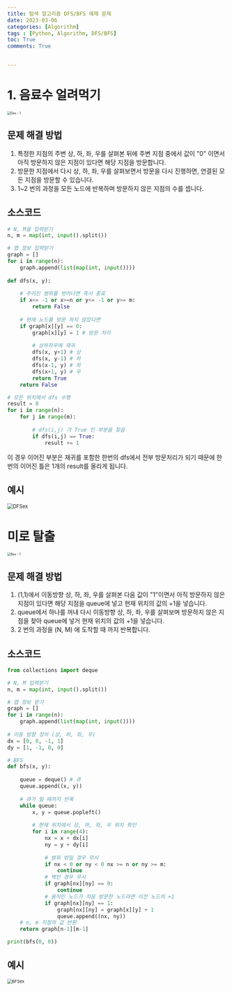 ```yaml
---
title: 탐색 알고리즘 DFS/BFS 예제 문제
date: 2023-03-06
categories: [Algorithm]
tags : [Python, Algorithm, DFS/BFS]
toc: True
comments: True


---
```




# 1. 음료수 얼려먹기

<img src="{{site.url}}/images/2023-03-06-algo2/Dex - 1.jpg" alt="Dex - 1" style="zoom: 50%;" />

## 문제 해결 방법

1. 특정한 지점의 주변 상, 하, 좌, 우를 살펴본 뒤에 주변 지점 중에서 값이 "0" 이면서 아직 방문하지 않은 지점이 있다면 해당 지점을 방문합니다. 
2. 방문한 지점에서 다시 상, 하, 좌, 우를 살펴보면서 방문을 다시 진행하면, 연결된 모든 지점을 방문할 수 있습니다.
3. 1~2 번의 과정을 모든 노드에 반복하며 방문하지 않은 지점의 수를 셉니다.



## 소스코드

```python
# N, M을 입력받기
n, m = map(int, input().split())

# 맵 정보 입력받기
graph = []
for i in range(n):
    graph.append(list(map(int, input())))
    
def dfs(x, y):
    
    # 주어진 범위를 벗어나면 즉시 종료
    if x<= -1 or x>=n or y<= -1 or y>= m:
        return False
    
    # 현재 노드를 방문 하지 않았다면
    if graph[x][y] == 0:
        graph[x][y] = 1 # 방문 처리
        
        # 상하좌우에 재귀
        dfs(x, y+1) # 상
        dfs(x, y-1) # 하
        dfs(x-1, y) # 좌
        dfs(x+1, y) # 우
        return True
   	return False

# 모든 위치에서 dfs 수행
result = 0
for i in range(n):
    for j in range(m):
        
        # dfs(i,j) 가 True 인 부분을 찾음
        if dfs(i,j) == True:
            result += 1
```

이 경우 이어진 부분은 재귀를 포함한 한번의 dfs에서 전부 방문처리가 되기 때문에 한번의 이어진 틀은 1개의 result를 올리게 됩니다.

## 예시

<img src="{{site.url}}/images/2023-03-06-algo2/DFSex.gif" alt="DFSex" style="zoom: 80%;" />

# 미로 탈출

<img src="{{site.url}}/images/2023-03-06-algo2/Bex - 1.jpg" alt="Bex - 1" style="zoom:50%;" />

## 문제 해결 방법

1. (1,1)에서 이동방향 상, 하, 좌, 우를 살펴본 다음 값이 "1"이면서 아직 방문하지 않은 지점이 있다면 해당 지점을 queue에 넣고 현재 위치의 값의 +1을 넣습니다.
2. queue에서 하나를 꺼내 다시 이동방향 상, 하, 좌, 우를 살펴보며 방문하지 않은 지점을 찾아 queue에 넣거 현재 위치의 값의 +1을 넣습니다.
3. 2 번의 과정을 (N, M) 에 도착할 때 까지 반복합니다.



## 소스코드

```python
from collections import deque

# N, M 입력받기
n, m = map(int, input().split())

# 맵 정보 받기
graph = []
for i in range(n):
    graph.append(list(map(int, input())))
    
# 이동 방향 정의 (상, 하, 좌, 우)
dx = [0, 0, -1, 1]
dy = [1, -1, 0, 0]

# BFS
def bfs(x, y):
    
    queue = deque() # 큐
    queue.append((x, y))
    
    # 큐가 빌 때까지 반복
    while queue:
        x, y = queue.popleft()
        
        # 현재 위치에서 상, 하, 좌, 우 위치 확인
        for i in range(4):
            nx = x + dx[i]
            ny = y + dy[i]
            
            # 범위 밖일 경우 무시
            if nx < 0 or ny < 0 nx >= n or ny >= m:
                continue
            # 벽인 경우 무시
            if graph[nx][ny] == 0:
                continue
            # 움직인 노드가 처음 방문한 노드라면 이전 노드의 +1
            if graph[nx][ny] == 1:
                graph[nx][ny] = graph[x][y] + 1
                queue.append((nx, ny))
    # n, m 지점의 값 반환
    return graph[n-1][m-1]

print(bfs(0, 0))
```



## 예시



<img src="{{site.url}}/images/2023-03-06-algo2/BFSex-1678036521447-1.gif" alt="BFSex" style="zoom:67%;" />
